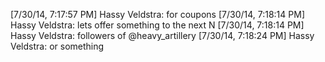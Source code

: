 





   [7/30/14, 7:17:57 PM] Hassy Veldstra: for coupons
   [7/30/14, 7:18:14 PM] Hassy Veldstra: lets offer something to the next N
   [7/30/14, 7:18:14 PM] Hassy Veldstra: followers of @heavy_artillery
   [7/30/14, 7:18:24 PM] Hassy Veldstra: or something












